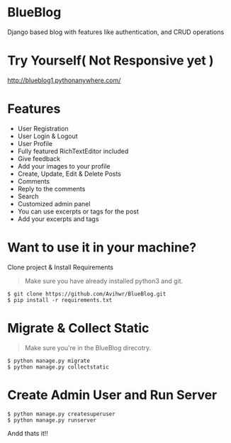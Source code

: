 # BlueBlog
Django based blog with features like authentication, and CRUD operations

# Try Yourself( Not Responsive yet )
http://blueblog1.pythonanywhere.com/

# Features
* User Registration
* User Login & Logout
* User Profile
* Fully featured RichTextEditor included
* Give feedback
* Add your images to your profile
* Create, Update, Edit & Delete Posts
* Comments
* Reply to the comments
* Search
* Customized admin panel
* You can use excerpts or tags for the post
* Add your excerpts and tags


# Want to use it in your machine?

Clone project & Install Requirements

> Make sure you have already installed python3 and git.

```
$ git clone https://github.com/Avihwr/BlueBlog.git
$ pip install -r requirements.txt
```

# Migrate & Collect Static

> Make sure you're in the BlueBlog direcotry.
```
$ python manage.py migrate
$ python manage.py collectstatic
```
# Create Admin User and Run Server

```
$ python manage.py createsuperuser
$ python manage.py runserver
```

Andd thats it!!



